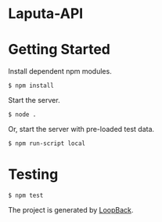 # Laputa-API

# Getting Started
Install dependent npm modules.
```
$ npm install
```

Start the server.
```
$ node .
```

Or, start the server with pre-loaded test data.
```
$ npm run-script local
```

# Testing
```
$ npm test
```

The project is generated by [LoopBack](http://loopback.io).
